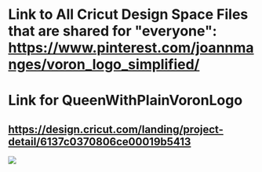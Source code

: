 # Link to All Cricut Design Space Files that are shared for "everyone": https://www.pinterest.com/joannmanges/voron_logo_simplified/

# Link for QueenWithPlainVoronLogo
## https://design.cricut.com/landing/project-detail/6137c0370806ce00019b5413

<img src="https://github.com/GadgetAngel/Cricut_Voron_Logos/blob/main/images/QueenWithPlainVoronLogo.png?raw=true" />
